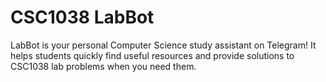 # CSC1038 LabBot

LabBot is your personal Computer Science study assistant on Telegram! It helps students quickly find useful resources and provide solutions to CSC1038 lab problems when you need them.